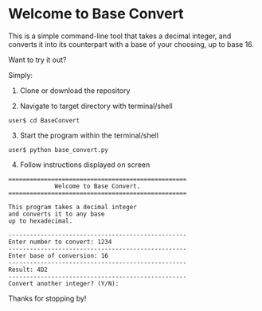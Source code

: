 Welcome to Base Convert 
=======================

This is a simple command-line tool that takes a decimal integer, and converts it into its counterpart with a base of your choosing, up to base 16.


Want to try it out?

Simply:

1. Clone or download the repository

2. Navigate to target directory with terminal/shell
```
user$ cd BaseConvert
```
3. Start the program within the terminal/shell 
```
user$ python base_convert.py
```
4. Follow instructions displayed on screen
```
==================================================
             Welcome to Base Convert.
==================================================

This program takes a decimal integer
and converts it to any base
up to hexadecimal.

--------------------------------------------------
Enter number to convert: 1234
--------------------------------------------------
Enter base of conversion: 16
--------------------------------------------------
Result: 4D2
--------------------------------------------------
Convert another integer? (Y/N):     
```

Thanks for stopping by!
